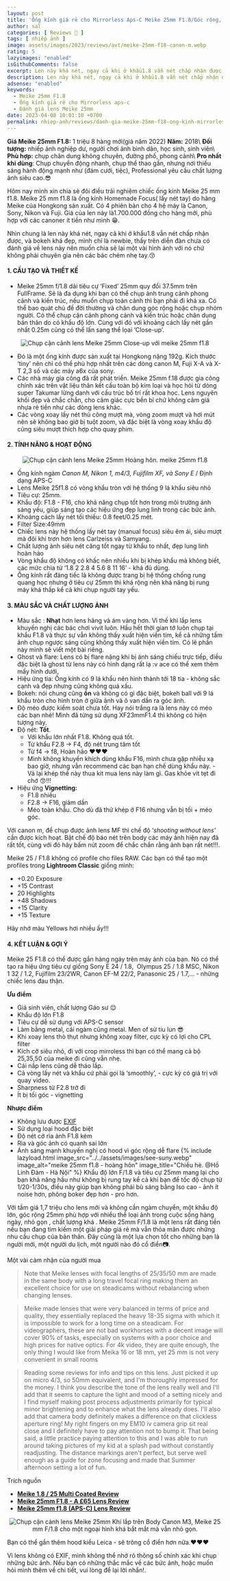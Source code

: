 ```yaml
---
layout: post
title: 'Ống kính giá rẻ cho Mirrorless Aps-C Meike 25mm F1.8/Góc rộng, khẩu độ lớn, nhỏ, nhẹ.'
author: sal
categories: [ Reviews 📝 ]
tags: [ nhiếp ảnh ]
image: assets/images/2023/reviews/avt/meike-25mm-f18-canon-m.webp
rating: 5
lazyimages: "enabled"
isGithubComments: false
excerpt: Len này khá nét, ngay cả khi ở khẩu1.8 vẫn nét chấp nhận được, và bokeh khá đẹp. Vòng khẩu, vòng lấy nét siêu mượt
description: Len này khá nét, ngay cả khi ở khẩu1.8 vẫn nét chấp nhận được, và bokeh khá đẹp. Vòng khẩu, vòng lấy nét siêu mượt
adsense: "enabled"
keywords:
  - Meike 25mm F1.8
  - Ống kính giả rẻ cho Mirrorless aps-c
  - Đánh giá lens Meike 25mm
date: 2023-04-08 10:01:10 +0700
permalink: nhiep-anh/reviews/danh-gia-meike-25mm-f18-ong-kinh-mirrorless-apsc-gia-sinh-vien-khau-do-lon
---
```


**Giá Meike 25mm F1.8:** 1 triệu 8 hàng mới(giá năm 2022)
**Năm:** 2018\\
**Đối tượng:** nhiếp ảnh nghiệp dư, người chơi ảnh bình dân, học sinh, sinh viên\\
**Phù hợp:** chụp chân dung không chuyên, đường phố, phong cảnh\\
**Pro nhất khi dùng**: Chụp chuyển động nhanh, chụp thể thao gần, nhưng nơi thiếu sáng hành động mạnh như (đám cưới, tiệc), Professional yêu cầu chất lượng ảnh siêu cao.😎

Hôm nay mình xin chia sẻ đôi điều trải nghiệm chiếc ống kính Meike 25 mm f1.8. Meike 25 mm f1.8 là ống kính Homemade Focus( lấy nét tay) do hãng Meike của Hongkong sản xuất. Có 4 phiên bản cho 4 hệ máy là Canon, Sony, Nikon và Fuji. Giá của len này là1.700.000 đồng cho hàng mới, phù hợp với các canoner ít tiền như mình 😁.

Nhìn chung là len này khá nét, ngay cả khi ở khẩu1.8 vẫn nét chấp nhận được, và bokeh khá đẹp, mình chỉ là newbie, thấy trên diễn đàn chưa có đánh giá về lens này nên muốn chia sẻ lại một vài hình ảnh với nó chứ không phải chuyên gia nên các bác chém nhẹ tay.😚

#### 1\. CẤU TẠO VÀ THIẾT KẾ

*   Meike 25mm f/1.8 dải tiêu cự ‘Fixed’ 25mm quy đổi 37.5mm trên FullFrame. Sẽ là đa dụng khi bạn có thể chụp ảnh trung cảnh phong cảnh và kiến trúc, nếu muốn chụp toàn cảnh thì bạn phải đi khá xa. Có thể bao quát chủ đề đời thường và chân dung góc rộng hoặc chụp nhóm người. Có thể chụp cận cảnh phong cảnh và kiến trúc hoặc chân dung bán thân do có khẩu độ lớn. Cùng với đó với khoảng cách lấy nét gần nhất 0.25m cũng có thể lấn sang thể lọai ‘Close-up’.

<p style="text-align:center; ">
<picture>
  <source data-srcset="../../assets/images/2023/reviews/close-up-meike-25mm-f18.webp" />
  <img class="responsive" data-lowsrc="../../assets/images/2023/reviews/close-up-meike-25mm-f18.webp" alt="Chụp cận cảnh lens Meike 25mm" data-sizes="auto" loading="lazy"/>
  Close-up với meike 25mm f1.8
</picture>
</p>

*   Đó là một ống kính được sản xuất tại Hongkong nặng 192g. Kích thước ‘tiny’ nên chỉ có thể phù hợp nhất trên các dòng canon M, Fuji X-A và X-T 2,3 số và các máy a6x của sony.
*   Các nhà máy gia công đã rất phát triển. Meike 25mm f.18 được gia công chính xác trên vật liệu thân kết cấu toàn bộ kim loại và học hỏi từ dòng super Takumar lừng danh với cấu trúc bố trí rất khoa học. Lens nguyên khối đẹp và chắc chắn, cho cảm giác cực bền bỉ chứ không cảm giá nhựa rẻ tiền như các dòng lens khác.
*   Các vòng xoay lấy nét thủ công mượt mà, vòng zoom mượt và hơi mút nên sẽ không bao giờ bị tuột zoom, và đặc biệt là vòng xoay khẩu độ cũng siêu mượt thích hợp cho quay phim.

#### 2\. TÍNH NĂNG & HOẠT ĐỘNG

<p style="text-align:center; ">
<picture>
  <source data-srcset="../../assets/images/2023/reviews/phong-canh-meike-25mm-f18.webp" />
  <img class="responsive" data-lowsrc="../../assets/images/2023/reviews/phong-canh-meike-25mm-f18.webp" alt="Chụp cận cảnh lens Meike 25mm" data-sizes="auto" loading="lazy"/>
  Hoàng hôn. meike 25mm f1.8
</picture>
</p>

*   Ống kính ngàm _Canon M, Nikon 1, m4/3, Fujifilm XF, và Sony E_ / Định dạng APS-C
*   Lens Meike 25f1.8 có vòng khẩu tròn với hệ thống 9 lá khẩu siêu nhỏ
*   Tiêu cự: 25mm.
*   Khẩu độ: F1.8 - F16, cho khả năng chụp tốt hơn trong môi trường ánh sáng yếu, giúp sáng tạo các hiệu ứng đẹp lung linh trong các bức ảnh.
*   Khoảng cách lấy nét tối thiếu: 0.8 feet/0.25 mét.
*   Filter Size:49mm
*   Chiếc lens này hệ thống lấy nét tay (manual focus) siêu êm ái, siêu mượt mà đôi khi trơn hơn lens Carlzeiss và Samyang.
*   Chất lượng ảnh siêu nét căng tốt ngay từ khẩu to nhất, đẹp lung linh hoàn hảo
*   Vòng khẩu độ không có khấc nên nhiều khi bị khép khẩu mà không biết, các mức chia từ ‘1.8 2 2.8 4 5.6 8 11 16’ - khá đủ dùng.
*   Ống kính rất đáng tiếc là không được trang bị hệ thống chống rung quang học nhưng ở tiêu cự 25mm thì khá rộng nên khả năng bị rung máy khá thấp kể cả khi chụp người tay yếu.

#### 3\. MÀU SẮC VÀ CHẤT LƯỢNG ẢNH

*   Màu sắc : **Nhạt** hơn lens hãng và ám vàng hơn. Vì thế khi lắp lens khuyến nghị các bác chơi vivit luôn. Hầu hết thời gian tớ luôn chụp tại khẩu F1.8 và thực sự vẫn không thấy xuất hiện viền tím, kể cả những tấm ảnh chụp ngược sáng cũng không thấy xuất hiện viền tím. Có lẽ phần này mình sẽ viết một bài riêng.
*   Ghost và flare: Lens có bị flare nặng khi bị ánh sáng chiếu trực tiếp, điều đặc biệt là ghost từ lens này có hình dạng rất lạ :v ace có thể xem thêm mấy hình dưới.
*   Hiệu ứng tia: Ống kính có 9 lá khẩu nên hình thành tới 18 tia - không sắc cạnh và đẹp nhưng cũng không quá xấu.
*   Bokeh: nói chung cũng **ổn** và không có gì đặc biệt, bokeh ball với 9 lá khẩu tròn cho hình tròn ở giữa ảnh và ô van dần ra góc ảnh. 
*   Độ méo được kiểm soát chưa tốt. Hay nói trắng ra là lens này có méo các bạn nhé! Mình đã từng sử dụng XF23mmF1.4 thì không có hiện tượng này.
*   Độ nét: **Tốt**.
    *   Với khẩu lớn nhất F1.8. Không quá tốt.
    *   Từ khẩu F2.8 → F4, độ nét trung tâm tốt
    *   Từ f4 → f8, Hoàn hảo ♥♥♥
    *   Mình không khuyến khích dùng khẩu F16, mình chưa gặp nhiễu xạ bao giờ, nhưng vẫn recommend các bạn hạn chế dùng khẩu này. - Vả lại khép thế này thua kit mua lens này làm gì. Gas khỏe vít tẹt đi chớ 😙!!!
*   Hiệu ứng **Vignetting:**
    *   F1.8 nhiều
    *   F2.8 → F16, giảm dần
    *   Méo toàn khẩu. Cho dù đã thử khép ở F16 nhưng vẫn bị tối + méo góc. 

Với canon m, để chụp được ảnh lens MF thì chế độ ‘_shooting without lens’_ cần được kích hoạt. Bật chế độ báo nét trên body các máy ảnh hiện nay đã rất tốt, cùng với đó hãy bấm nút zoom để chắc chắn rằng ảnh bạn rất nét!!!.

Meike 25 / F1.8 không có profile cho files RAW. Các bạn có thể tạo một profiles trong **Lightroom Classic** giống mình:

*   +0.20 Exposure
*   +15 Contrast
*   20 Highlights
*   +48 Shadows
*   +15 Clarity
*   +15 Texture

Hãy nhớ màu Yellows hơi nhiều ấy!!!

#### 4\. KẾT LUẬN & GỢI Ý

Meike 25 F1.8 có thể được gắn hàng ngáy trên máy ảnh của bạn. Nó có thể tạo ra hiệu ứng tiêu cự giống Sony E 24 / 1.8,  Olympus 25 / 1.8 MSC, Nikon 1 32 / 1.2, Fujifilm 23/2WR, Canon EF-M 22/2, Panasonic 25 / 1.7,… - những chiếc lens đau thận.

**Ưu điểm**

*   Giá sinh viên, chất lượng Gáo sư 😌
*   Khẩu độ lớn F1.8
*   Tiêu cự dễ sử dụng với APS-C sensor
*   Làm bằng metal, cái ngàm cũng metal. Men of sừ tiu lun 😎
*   Khi xoay lens thò thụt nhưng không xoay filter, cực kỳ có lợi cho CPL filter
*   Kích cỡ siêu nhỏ, đi với crop mirroless thì bạn có thể mang cả bộ 25,35,50 của meike đi cũng vẫn nhẹ.
*   Cái nắp lens cũng dễ tháo lắp.
*   Cả vòng lấy nét và khẩu cứ phải gọi là ‘smoothly’, - cực kỳ có giá trị với quay video.
*   Sharpness từ F2.8 trở đi
*   Ít bị tối góc - vignetting

**Nhược điểm**

*   Không lưu được [EXIF](https://radojuva.com/en/2012/01/how-to-use-exif/)
*   Sử dụng loại hood đặc biệt
*   Độ nét cở rìa ảnh F1.8 kém
*   Rìa và góc ảnh có quanh sai lớn
*   Ánh sáng mạnh khuyến nghị có hood vì góc rộng dễ flare
{% include lazyload.html image_src="../../assets/images/see-suny.webp" image_alt="meike 25mm f1.8 - hoàng hôn" image_title="Chiều hè. @Hồ Linh Đàm - Hà Nội" %}
Khẩu độ lớn F/1.8 và tiêu cự 25mm mang lại cho bạn khả năng hầu như không bị rung tay kể cả khi bạn để tốc độ chụp từ 1/20-1/30s, điều này giúp bạn không phải bù sáng bằng Iso cao - ảnh ít noise hơn, phông boker đẹp hơn - pro hơn.

Với tầm giá 1,7 triệu cho lens mới và không cần ngàm chuyển, một khẩu độ lớn, góc rộng 25mm phù hợp với nhiều thể loại ảnh trong cuộc sống hàng ngày, nhỏ gọn , chất lượng khá . Meike 25mm F/1.8 là một lens rất đáng tiền nếu bạn đang tìm kiếm một giải pháp giá rẻ mà vẫn thỏa mãn được những nhu cầu chụp của bản thân. Đây cũng là một lựa chọn tốt cho những bạn là người mới, một người du lịch, một người nào đó cổ điển📷.

Một vài cảm nhận của người mua

> Note that Meike lenses with focal lengths of 25/35/50 mm are made in the same body with a long travel focal ring making them an excellent choice for use on steadicams without rebalancing when changing lenses.

> Meike made lenses that were very balanced in terms of price and quality, they essentially replaced the heavy 18-35 sigma with which it is impossible to work for a long time on a steadicam. For videographers, these are not bad workhorses with a decent image will cover 90% of tasks, especially on systems with a poor choice and high prices for native optics. For 4k video, they are quite enough, the only thing I would like from Meika 16 or 18 mm, yet 25 mm is not very convenient in small rooms

> Reading some reviews for info and tips on this lens. Just picked it up on micro 4/3, so 50mm equivalent, and I'm thoroughly impressed for the money. I think you describe the tone of the lens really well and I'll add that it seems to capture the light and mood of a setting nicely and I find myself making post process adjustments primarily for typical minor brightening and to enhance what the lens already does. I'll also add that camera body definitely makes a difference on that clickless aperture ring! My right fingers on my EM10 iv camera grip sit real close and I definitely have to pay attention not to bump it. That being said, a little practice paying attention to this and I was able to run around taking pictures of my kid at a splash pad without constantly readjusting. The distance markings aren't perfect, but serve well enough as a guide for zone focusing and made that Summer afternoon setting a lot of fun.

Trích nguồn

*   [**Meike 1.8 / 25 Multi Coated Review**](https://radojuva.com/en/2021/06/meike-f-1-8-25mm-lens-review/)
*   [**Meike 25mm F1.8 - A £65 Lens Review**](https://www.derekclarkphotography.com/blog/meike-25mm-f18-a-65-lens-review)
*   [**Meike 25mm f1.8 (APS-C) Lens Review**](https://dpture.com/meike-25mm-f1-8-lens-review/)

<p style="text-align:center; ">
<picture>
  <source data-srcset="../../assets/images/2023/reviews/avt/meike-25mm-f18-canon-m.webp" />
  <img class="responsive" data-lowsrc="../../assets/images/2023/reviews/avt/meike-25mm-f18-canon-m.webp" alt="Chụp cận cảnh lens Meike 25mm" data-sizes="auto" loading="lazy"/>
  Khi lắp trên Body Canon M3, Meike 25 mm F/1.8 cho một ngoại hình khá bắt mắt mà vẫn nhỏ gọn.
</picture>
</p>
Bạn có thể gắn thêm hood kiểu Leica - sẽ trông cổ điển hơn nữa.♥♥♥

Vì lens không có EXIF, mình không thể nhớ rõ thông số chính xác khi chụp những bức ảnh. Nếu bạn có những thắc mắc về các bức ảnh, hoặc muốn hỏi mình thêm về chi tiết, vui lòng để lại lời nhắn!.
